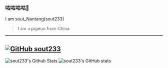 ### 咕咕咕咕🙏
I am sout_Nantang(sout233)
> I am a pigeon from China
---
[![GitHub sout233](https://img.shields.io/github/followers/sout233?label=follow&style=social)](https://github.com/sout233)
---
![sout233's Github Stats](https://github-readme-stats.vercel.app/api?username=sout233&show_icons=true&title_color=fff&icon_color=79ff97&text_color=9f9f9f&bg_color=151515)
![sout233's GitHub stats](https://github-readme-stats.vercel.app/api?username=sout233&show_icons=true&theme=radical)

